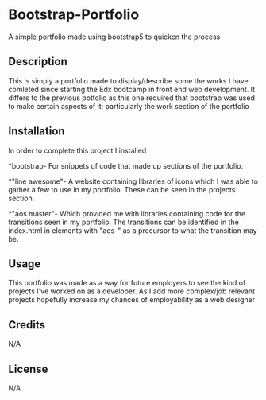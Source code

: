 # Bootstrap-Portfolio
A simple portfolio made using bootstrap5 to quicken the process

## Description

This is simply a portfolio made to display/describe some the works I have comleted since starting the Edx bootcamp in front end web development. It differs to the previous potfolio as this one required that bootstrap was used to make certain aspects of it; particularly the work section of the portfolio 


## Installation

In order to complete this project I installed

*bootstrap- For snippets of code that made up sections of the portfolio.

*"line awesome"- A website containing libraries of icons which I was able to gather a few to use in my portfolio. These can be seen in the projects section.

*"aos master"- Which provided me with libraries containing code for the transitions seen in my portfolio. The transitions can be identified in the index.html in elements with "aos-" as a precursor to what the transition may be.

## Usage

This portfolio was made as a way for future employers to see the kind of projects I've worked on as a developer. As I add more complex/job relevant projects hopefully increase my chances of employability as a web designer 

## Credits

N/A

## License

N/A